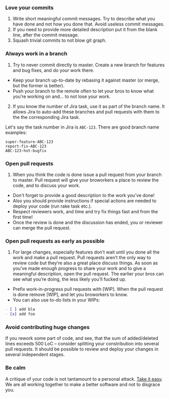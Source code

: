 ### Love your commits
1. Write short meaningful commit messages. Try to describe what you have done and not how you done that. Avoid useless commit messages.
2. If you need to provide more detailed description put it from the blank line, after the commit message.
3. Squash trivial commits to not blow git graph.

### Always work in a branch

1. Try to never commit directly to master. Create a new branch for features and bug fixes, and do your work there.
- Keep your branch up-to-date by rebasing it against master (or merge, but the former is better).
- Push your branch to the remote often to let your bros to know what you’re working on and... to not lose your work.

2. If you know the number of Jira task, use it as part of the branch name. It allows Jira to auto-add these branches and pull requests with them to the
the corresponding Jira task.

Let's say the task number in Jira is `ABC-123`. There are good branch name examples:
```
super-feature-ABC-123
report-fix-ABC-123
ABC-123-hot-bugfix
```

### Open pull requests

1. When you think the code is done issue a pull request from your branch to master. Pull request will give your broworkers a place to review the code, and to discuss your work.
- Don't forget to provide a good description to the work you've done!
- Also you should provide instructions if special actions are needed to deploy your code (run rake task etc.).
- Respect reviewers work, and time and try fix things fast and from the first time!
- Once the review is done and the discussion has ended, you or reviewer can merge the pull request.

### Open pull requests as early as possible

1. For large changes, especially features don’t wait until you done all the work and make a pull request. Pull requests aren’t the only way to review code but they’re also a great place discuss things. As soon as you’ve made enough progress to share your work and to give a meaningful description, open the pull request. The earlier your bros can see what you’re doing, the less likely you’ll fucked up.
- Prefix work-in-progress pull requests with [WIP]. When the pull request is done remove [WIP], and let you broworkers to know.
- You can also use to-do lists in your WIPs:
```markdown
- [ ] add bla
- [x] add foo
```

### Avoid contributing huge changes

If you rework some part of code, and see, that the sum of added/deleted lines exceeds 500 LoC – consider splitting your constribution into several pull requests. It should be possible to review and deploy your changes in several independent stages.

### Be calm

A critique of your code is not tantamount to a personal attack. [Take it easy](https://www.youtube.com/watch?v=RVmG_d3HKBA#t=43). We are all working together to make a better software and not to disgrace you.
